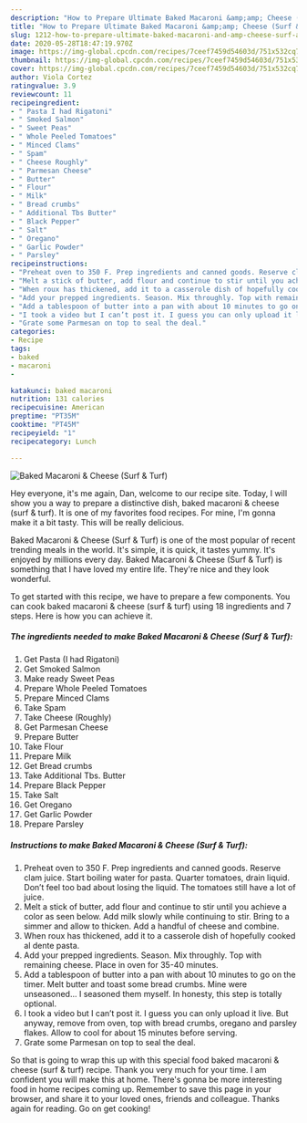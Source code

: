 ```yaml
---
description: "How to Prepare Ultimate Baked Macaroni &amp;amp; Cheese (Surf &amp;amp; Turf)"
title: "How to Prepare Ultimate Baked Macaroni &amp;amp; Cheese (Surf &amp;amp; Turf)"
slug: 1212-how-to-prepare-ultimate-baked-macaroni-and-amp-cheese-surf-and-amp-turf
date: 2020-05-28T18:47:19.970Z
image: https://img-global.cpcdn.com/recipes/7ceef7459d54603d/751x532cq70/baked-macaroni-cheese-surf-turf-recipe-main-photo.jpg
thumbnail: https://img-global.cpcdn.com/recipes/7ceef7459d54603d/751x532cq70/baked-macaroni-cheese-surf-turf-recipe-main-photo.jpg
cover: https://img-global.cpcdn.com/recipes/7ceef7459d54603d/751x532cq70/baked-macaroni-cheese-surf-turf-recipe-main-photo.jpg
author: Viola Cortez
ratingvalue: 3.9
reviewcount: 11
recipeingredient:
- " Pasta I had Rigatoni"
- " Smoked Salmon"
- " Sweet Peas"
- " Whole Peeled Tomatoes"
- " Minced Clams"
- " Spam"
- " Cheese Roughly"
- " Parmesan Cheese"
- " Butter"
- " Flour"
- " Milk"
- " Bread crumbs"
- " Additional Tbs Butter"
- " Black Pepper"
- " Salt"
- " Oregano"
- " Garlic Powder"
- " Parsley"
recipeinstructions:
- "Preheat oven to 350 F. Prep ingredients and canned goods. Reserve clam juice. Start boiling water for pasta. Quarter tomatoes, drain liquid. Don’t feel too bad about losing the liquid. The tomatoes still have a lot of juice."
- "Melt a stick of butter, add flour and continue to stir until you achieve a color as seen below. Add milk slowly while continuing to stir. Bring to a simmer and allow to thicken. Add a handful of cheese and combine."
- "When roux has thickened, add it to a casserole dish of hopefully cooked al dente pasta."
- "Add your prepped ingredients. Season. Mix throughly. Top with remaining cheese. Place in oven for 35-40 minutes."
- "Add a tablespoon of butter into a pan with about 10 minutes to go on the timer. Melt butter and toast some bread crumbs. Mine were unseasoned... I seasoned them myself. In honesty, this step is totally optional."
- "I took a video but I can’t post it. I guess you can only upload it live. But anyway, remove from oven, top with bread crumbs, oregano and parsley flakes. Allow to cool for about 15 minutes before serving."
- "Grate some Parmesan on top to seal the deal."
categories:
- Recipe
tags:
- baked
- macaroni
- 

katakunci: baked macaroni  
nutrition: 131 calories
recipecuisine: American
preptime: "PT35M"
cooktime: "PT45M"
recipeyield: "1"
recipecategory: Lunch

---
```



![Baked Macaroni &amp; Cheese (Surf &amp; Turf)](https://img-global.cpcdn.com/recipes/7ceef7459d54603d/751x532cq70/baked-macaroni-cheese-surf-turf-recipe-main-photo.jpg)

Hey everyone, it's me again, Dan, welcome to our recipe site. Today, I will show you a way to prepare a distinctive dish, baked macaroni &amp; cheese (surf &amp; turf). It is one of my favorites food recipes. For mine, I'm gonna make it a bit tasty. This will be really delicious.

Baked Macaroni &amp; Cheese (Surf &amp; Turf) is one of the most popular of recent trending meals in the world. It's simple, it is quick, it tastes yummy. It's enjoyed by millions every day. Baked Macaroni &amp; Cheese (Surf &amp; Turf) is something that I have loved my entire life. They're nice and they look wonderful.




To get started with this recipe, we have to prepare a few components. You can cook baked macaroni &amp; cheese (surf &amp; turf) using 18 ingredients and 7 steps. Here is how you can achieve it.

<!--inarticleads1-->

##### The ingredients needed to make Baked Macaroni &amp; Cheese (Surf &amp; Turf):

1. Get  Pasta (I had Rigatoni)
1. Get  Smoked Salmon
1. Make ready  Sweet Peas
1. Prepare  Whole Peeled Tomatoes
1. Prepare  Minced Clams
1. Take  Spam
1. Take  Cheese (Roughly)
1. Get  Parmesan Cheese
1. Prepare  Butter
1. Take  Flour
1. Prepare  Milk
1. Get  Bread crumbs
1. Take  Additional Tbs. Butter
1. Prepare  Black Pepper
1. Take  Salt
1. Get  Oregano
1. Get  Garlic Powder
1. Prepare  Parsley




<!--inarticleads2-->

##### Instructions to make Baked Macaroni &amp; Cheese (Surf &amp; Turf):

1. Preheat oven to 350 F. Prep ingredients and canned goods. Reserve clam juice. Start boiling water for pasta. Quarter tomatoes, drain liquid. Don’t feel too bad about losing the liquid. The tomatoes still have a lot of juice.
1. Melt a stick of butter, add flour and continue to stir until you achieve a color as seen below. Add milk slowly while continuing to stir. Bring to a simmer and allow to thicken. Add a handful of cheese and combine.
1. When roux has thickened, add it to a casserole dish of hopefully cooked al dente pasta.
1. Add your prepped ingredients. Season. Mix throughly. Top with remaining cheese. Place in oven for 35-40 minutes.
1. Add a tablespoon of butter into a pan with about 10 minutes to go on the timer. Melt butter and toast some bread crumbs. Mine were unseasoned... I seasoned them myself. In honesty, this step is totally optional.
1. I took a video but I can’t post it. I guess you can only upload it live. But anyway, remove from oven, top with bread crumbs, oregano and parsley flakes. Allow to cool for about 15 minutes before serving.
1. Grate some Parmesan on top to seal the deal.




So that is going to wrap this up with this special food baked macaroni &amp; cheese (surf &amp; turf) recipe. Thank you very much for your time. I am confident you will make this at home. There's gonna be more interesting food in home recipes coming up. Remember to save this page in your browser, and share it to your loved ones, friends and colleague. Thanks again for reading. Go on get cooking!
